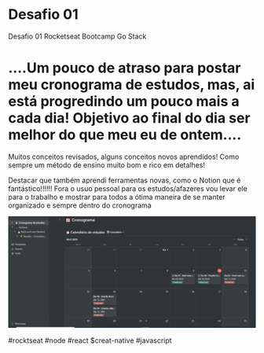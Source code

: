 # Desafio 01

Desafio 01 Rocketseat Bootcamp Go Stack



# ....Um pouco de atraso para postar meu cronograma de estudos, mas, ai está progredindo um pouco mais a cada dia! Objetivo ao final do dia ser melhor do que meu eu de ontem.... #

Muitos conceitos revisados, alguns conceitos novos aprendidos! Como sempre um método de ensino muito bom e rico em detalhes!


Destacar que também aprendi ferramentas novas, como o Notion que é fantástico!!!!!! Fora o usuo pessoal para os estudos/afazeres vou levar ele para o trabalho e mostrar para todos a ótima maneira de se manter organizado e sempre dentro do cronograma



![](Capturar.PNG)



#rocktseat #node #react $creat-native #javascript

